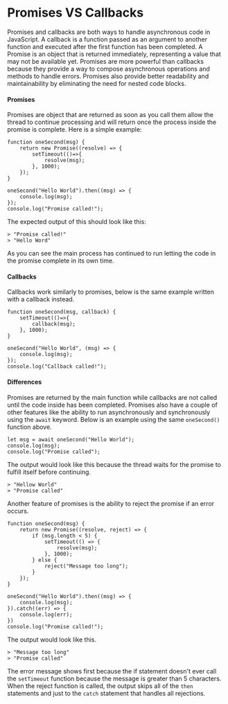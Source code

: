 # Promises VS Callbacks
Promises and callbacks are both ways to handle asynchronous code in JavaScript. A callback is a function passed as an argument to another function and executed after the first function has been completed. A Promise is an object that is returned immediately, representing a value that may not be available yet. Promises are more powerful than callbacks because they provide a way to compose asynchronous operations and methods to handle errors. Promises also provide better readability and maintainability by eliminating the need for nested code blocks.

#### Promises
Promises are object that are returned as soon as you call them allow the thread to continue processing and will return once the process inside the promise is complete. Here is a simple example:
```
function oneSecond(msg) {
	return new Promise((resolve) => {
		setTimeout(()=>{
			resolve(msg);
		}, 1000);
	});
}

oneSecond("Hello World").then((msg) => {
	console.log(msg);
});
console.log("Promise called!");
```

The expected output of this should look like this:
```text
> "Promise called!"
> "Hello Word"
```

As you can see the main process has continued to run letting the code in the promise complete in its own time.

#### Callbacks
Callbacks work similarly to promises, below is the same example written with a callback instead. 
```
function oneSecond(msg, callback) {
	setTimeout(()=>{
		callback(msg);
	}, 1000);
}

oneSecond("Hello World", (msg) => {
	console.log(msg);
});
console.log("Callback called!");
```

#### Differences
Promises are returned by the main function while callbacks are not called until the code inside has been completed. Promises also have a couple of other features like the ability to run asynchronously and synchronously using the `await` keyword. Below is an example using the same `oneSecond()` function above.
```
let msg = await oneSecond("Hello World");
console.log(msg);
console.log("Promise called");
``` 

The output would look like this because the thread waits for the promise to fulfill itself before continuing.
```
> "Hellow World"
> "Promise called"
```

Another feature of promises is the ability to reject the promise if an error occurs.
```
function oneSecond(msg) {
	return new Promise((resolve, reject) => {
		if (msg.length < 5) {
			setTimeout(() => {
				resolve(msg);
			}, 1000);
		} else {
			reject("Message too long");
		}
	});
}

oneSecond("Hello World").then((msg) => {
	console.log(msg);
}).catch((err) => {
	console.log(err);
})
console.log("Promise called!");
```

The output would look like this.
```
> "Message too long"
> "Promise called"
```

The error message shows first because the if statement doesn't ever call the `setTimeout` function because the message is greater than 5 characters. When the reject function is called, the output skips all of the `then` statements and just to the `catch` statement that handles all rejections.